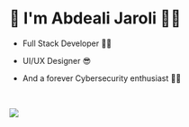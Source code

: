 # 👋 I'm Abdeali Jaroli 🐱‍🏍 

-  Full Stack Developer 🐱‍💻

-  UI/UX Designer 😎

-  And a forever Cybersecurity enthusiast 🐱‍👤

<br> 

![](https://komarev.com/ghpvc/?username=abdealijaroli&color=ff69b4)


<!--
**abdealijaroli/abdealijaroli** is a ✨ _special_ ✨ repository because its `README.md` (this file) appears on your GitHub profile.

Here are some ideas to get you started:

- 🔭 I’m currently working on ...
- 🌱 I’m currently learning ...
- 👯 I’m looking to collaborate on ...
- 🤔 I’m looking for help with ...
- 💬 Ask me about ...
- 📫 How to reach me: ...
- 😄 Pronouns: ...
- ⚡ Fun fact: ...
-->

